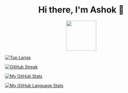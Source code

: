 <!--
**ashokide/ashokide** is a ✨ _special_ ✨ repository because its `README.md` (this file) appears on your GitHub profile.

Here are some ideas to get you started:

- 🔭 I’m currently working on ...
- 🌱 I’m currently learning ...
- 👯 I’m looking to collaborate on ...
- 🤔 I’m looking for help with ...
- 💬 Ask me about ...
- 📫 How to reach me: ...
- 😄 Pronouns: ...
- ⚡ Fun fact: ...
-->

<div id="header" align="center">
  <h1>Hi there, I'm Ashok 👋</h1>
  <img src="https://media.giphy.com/media/M9gbBd9nbDrOTu1Mqx/giphy.gif" width="100"/>
</div>
  
  [![Top Langs](https://github-readme-stats.vercel.app/api/top-langs/?username=ashokide)](https://github.com/anuraghazra/github-readme-stats)
  
  [![GitHub Streak](https://github-readme-streak-stats.herokuapp.com?user=ashokide&theme=react&date_format=j%20M%5B%20Y%5D)](https://git.io/streak-stats)

  [![My GitHub Stats](https://github-readme-stats.vercel.app/api/?username=ashokide&count_private=true&theme=tokyonight&showicons=true)]()
  
  [![My GitHub Language Stats](https://github-readme-stats.vercel.app/api/top-langs/?username=ashokide&langs_count=5&theme=tokyonight)]()
